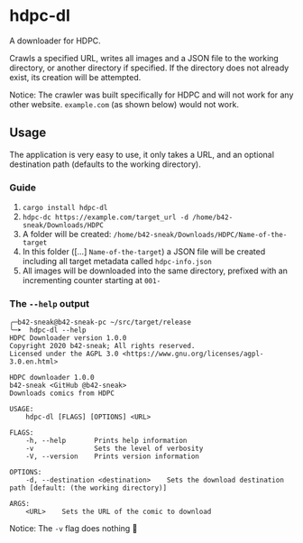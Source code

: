 # hdpc-dl

A downloader for HDPC.

Crawls a specified URL, writes all images and a JSON file to the working directory, or another directory if specified. If the directory does not already exist, its creation will be attempted.

Notice: The crawler was built specifically for HDPC and will not work for any other website. `example.com` (as shown below) would not work.

## Usage

The application is very easy to use, it only takes a URL, and an optional destination path (defaults to the working directory).

### Guide

1. `cargo install hdpc-dl`
2. `hdpc-dc https://example.com/target_url -d /home/b42-sneak/Downloads/HDPC`
3. A folder will be created: `/home/b42-sneak/Downloads/HDPC/Name-of-the-target`
4. In this folder ([...] `Name-of-the-target`) a JSON file will be created including all target metadata called `hdpc-info.json`
5. All images will be downloaded into the same directory, prefixed with an incrementing counter starting at `001-`

### The `--help` output

```none
╭─b42-sneak@b42-sneak-pc ~/src/target/release
╰─➤  hdpc-dl --help
HDPC Downloader version 1.0.0
Copyright 2020 b42-sneak; All rights reserved.
Licensed under the AGPL 3.0 <https://www.gnu.org/licenses/agpl-3.0.en.html>

HDPC downloader 1.0.0
b42-sneak <GitHub @b42-sneak>
Downloads comics from HDPC

USAGE:
    hdpc-dl [FLAGS] [OPTIONS] <URL>

FLAGS:
    -h, --help       Prints help information
    -v               Sets the level of verbosity
    -V, --version    Prints version information

OPTIONS:
    -d, --destination <destination>    Sets the download destination path [default: (the working directory)]

ARGS:
    <URL>    Sets the URL of the comic to download
```

Notice: The `-v` flag does nothing 🤷
